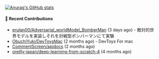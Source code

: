 [![Anurag's GitHub stats](https://github-readme-stats.vercel.app/api?username=qqhann&count_private=true&show_icons=true&theme=tokyonight)](https://github.com/anuraghazra/github-readme-stats)






#### 🌱 Recent Contributions

- [erulan00/Adversarial_worldModel_BomberMan](https://github.com/erulan00/Adversarial_worldModel_BomberMan) (3 days ago) - 敵対的世界モデルを実装しそれを対戦型ボンバーマンにて実験
- [ObuchiYuki/DevToysMac](https://github.com/ObuchiYuki/DevToysMac) (2 months ago) - DevToys For mac
- [CommentScreen/apidocs](https://github.com/CommentScreen/apidocs) (2 months ago)
- [oreilly-japan/deep-learning-from-scratch-4](https://github.com/oreilly-japan/deep-learning-from-scratch-4) (4 months ago)
